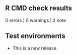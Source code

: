 ## R CMD check results

0 errors | 0 warnings | 2 note

## Test environments

* This is a new release.
